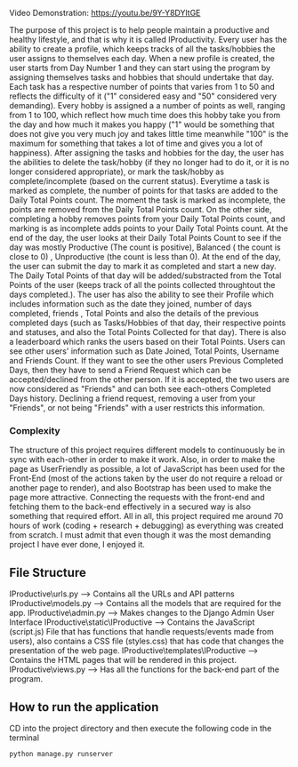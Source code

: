 Video Demonstration:  https://youtu.be/9Y-Y8DYltGE

The purpose of this project is to help people maintain a productive and healthy lifestyle, and that is why it is called IProductivity. Every user has the ability to create a profile, which keeps tracks of all the tasks/hobbies the user assigns to themselves each day. When a new profile is created, the user starts from Day Number 1 and they can start using the program by assigning themselves tasks and hobbies that should undertake that day. Each task has a respective number of points that varies from 1 to 50 and reflects the difficulty of it ("1" considered easy and "50" considered very demanding). Every hobby is assigned a a number of points as well, ranging from 1 to 100, which reflect how much time does this hobby take you from the day and how much it makes you happy ("1" would be something that does not give you very much joy and takes little time meanwhile "100" is the maximum for something that takes a lot of time and gives you a lot of happiness).  After assigning the tasks and hobbies for the day, the user has the abilities to delete the task/hobby (if they no longer had to do it, or it is no longer considered appropriate), or mark the task/hobby as complete/incomplete (based on the current status). Everytime a task is marked as complete, the number of points for that tasks are added to the Daily Total Points count. The moment the task is marked as incomplete, the points are removed from the Daily Total Points count. On the other side, completing a hobby removes points from your Daily Total Points count, and marking is as incomplete adds points to your Daily Total Points count. At the end of the day, the user looks at their Daily Total Points Count to see if the day was mostly Productive (The count is positive),  Balanced ( the count is close to 0) , Unproductive (the count is less than 0). At the end of the day, the user can submit the day to mark it as completed and start a new day. The Daily Total Points of that day will be added/substracted from the Total Points of the user (keeps track of all the points collected throughtout the days completed.). The user has also the ability to see their Profile which includes information such as the date they joined, number of days completed, friends , Total Points and also the details of the previous completed days  (such as Tasks/Hobbies of that day, their respective points and statuses, and also the Total Points Collected for that day). There is also a leaderboard which ranks the users based on their Total Points. Users can see other users' information such as Date Joined, Total Points, Username and Friends Count. If they want to see the other users Previous Completed Days, then they have to send a Friend Request which can be accepted/declined from the other person. If it is accepted, the two users are now considered as "Friends" and can both see each-others Completed Days history. Declining a friend request, removing a user from your "Friends", or not being "Friends" with a user restricts this information. 

### Complexity
The structure of this project requires different models to continuously be in sync with each-other in order to make it work. Also, in order to make the page as UserFriendly as possible, a lot of JavaScript has been used for the Front-End (most of the actions taken by the user do not require a reload or another page to render), and also Bootstrap has been used to make the page more attractive. Connecting the requests with the front-end and fetching them to the back-end effectively in a secured way is also something that required effort. All in all, this project required me around 70 hours of work (coding + research + debugging) as everything was created from scratch. I must admit that even though it was the most demanding project I have ever done, I enjoyed it.


## File Structure
IProductive\urls.py --> Contains all the URLs and API patterns
IProductive\models.py --> Contains all the models that are required for the app.
IProductive\admin.py --> Makes changes to the Django Admin User Interface
IProductive\static\IProductive --> Contains the JavaScript (script.js) File that has functions that handle requests/events made from users), also contains a CSS file (styles.css) that has code that changes the presentation of the web page.
IProductive\templates\IProductive --> Contains the HTML pages that will be rendered in this project.
IProductive\views.py --> Has all the functions for the back-end part of the program.
## How to run the application
CD into the project directory and then execute the following code in the terminal
```sh
python manage.py runserver
```
